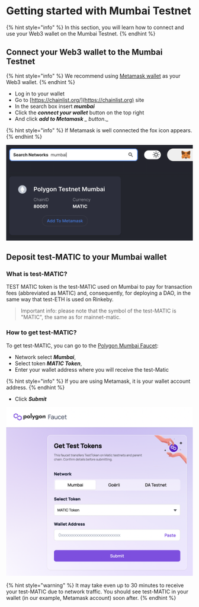 # Getting started with Mumbai Testnet

{% hint style="info" %}
In this section, you will learn how to connect and use your Web3 wallet on the Mumbai Testnet.
{% endhint %}

## **Connect your Web3 wallet to the Mumbai Testnet**

{% hint style="info" %}
We recommend using [Metamask wallet](./) as your Web3 wallet.&#x20;
{% endhint %}

* Log in to your wallet
* Go to [https://chainlist.org/](https://chainlist.org) site
* In the search box insert _**mumbai**_
* Click the _**connect your wallet**_ button on the top right
* And click _**add to Metamask** _ button_._ &#x20;

{% hint style="info" %}
If Metamask is well connected the fox icon appears.
{% endhint %}

![Add the Mumbai testnet to Metamask using chainlist.org](<../../../.gitbook/assets/Schermata 2022-01-26 alle 23.29.34.png>)

## **Deposit test-MATIC to your Mumbai wallet**

### What is test-MATIC?

TEST MATIC token is the test-MATIC used on Mumbai to pay for transaction fees (abbreviated as MATIC) and, consequently, for deploying a DAO, in the same way that test-ETH is used on Rinkeby.&#x20;

> Important info: please note that the symbol of the test-MATIC is "MATIC", the same as for mainnet-matic.

### How to get test-MATIC?

To get test-MATIC, you can go to the [Polygon Mumbai Faucet](https://faucet.polygon.technology):&#x20;

* Network select _**Mumbai**_,&#x20;
* Select token _**MATIC Token**_,&#x20;
* Enter your wallet address where you will receive the test-Matic&#x20;

{% hint style="info" %}
If you are using Metamask, it is your wallet account address.
{% endhint %}

* Click _**Submit**_&#x20;

![Polygon Mumbai Faucet](<../../../.gitbook/assets/Schermata 2022-02-22 alle 10.38.13.png>)

{% hint style="warning" %}
It may take even up to 30 minutes to receive your test-MATIC due to network traffic. You should see test-MATIC in your wallet (in our example, Metamask account) soon after.
{% endhint %}
